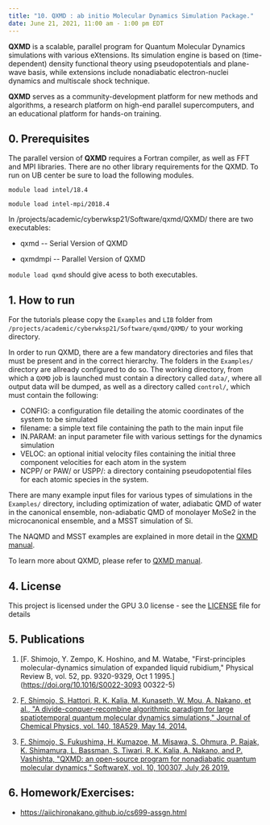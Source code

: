 ```yaml
---
title: "10. QXMD : ab initio Molecular Dynamics Simulation Package."
date: June 21, 2021, 11:00 am - 1:00 pm EDT
---
```


**QXMD** is a scalable, parallel program for Quantum Molecular Dynamics simulations with various eXtensions. 
Its simulation engine is based on (time-dependent) density functional theory using pseudopotentials and 
plane-wave basis, while extensions include nonadiabatic electron-nuclei dynamics and multiscale shock technique.

**QXMD** serves as a community-development platform for new methods and algorithms, a research platform on high-end
parallel supercomputers, and an educational platform for hands-on training.
 
## 0. Prerequisites
The parallel version of **QXMD** requires a Fortran compiler, as well as FFT and MPI libraries. 
There are no other library requirements for the QXMD. To run on UB center be sure to load the following modules.

    module load intel/18.4

    module load intel-mpi/2018.4

In /projects/academic/cyberwksp21/Software/qxmd/QXMD/ there are two executables:
     
 * qxmd    -- Serial Version of QXMD
      
 * qxmdmpi -- Parallel Version of QXMD

`module load qxmd` should give acess to both executables.


## 1. How to run

For the tutorials please copy the `Examples` and `LIB` folder from `/projects/academic/cyberwksp21/Software/qxmd/QXMD/` 
to your working directory. 


In order to run QXMD, there are a few mandatory directories and files that must be present and in the correct hierarchy. 
The folders in the `Examples/` directory are allready configured to do so. The working directory, from which a `QXMD`
job is launched must contain a directory called `data/`, where all output data will be dumped, as well as a directory 
called `control/`, which must contain the following:

 * CONFIG: a configuration file detailing the atomic coordinates of the system to be simulated
 * filename: a simple text file containing the path to the main input file
 * IN.PARAM: an input parameter file with various settings for the dynamics simulation 
 * VELOC: an optional initial velocity files containing the initial three component velocities for each atom in the system
 * NCPP/ or PAW/ or USPP/: a directory containing pseudopotential files for each atomic species in the system. 

There are many example input files for various types of simulations in the `Examples/` directory, 
including optimization of water, adiabatic QMD of water in the canonical ensemble, non-adiabatic QMD of monolayer MoSe2
 in the microcanonical ensemble, and a MSST simulation of Si.

The NAQMD and MSST examples are explained in more detail in the [QXMD manual](https://usccacs.github.io/QXMD/index.html).

To learn more about QXMD, please refer to [QXMD manual](https://usccacs.github.io/QXMD/index.html).


## 4. License
This project is licensed under the GPU 3.0 license - see the [LICENSE](https://github.com/USCCACS/QXMD/blob/master/LICENSE) 
file for details


## 5. Publications

1) [F. Shimojo, Y. Zempo, K. Hoshino, and M. Watabe, "First-principles molecular-dynamics simulation of expanded liquid 
rubidium," Physical Review B, vol. 52, pp. 9320-9329, Oct 1 1995.](https://doi.org/10.1016/S0022-3093 00322-5)

2) [F. Shimojo, S. Hattori, R. K. Kalia, M. Kunaseth, W. Mou, A. Nakano, et al., "A divide-conquer-recombine 
algorithmic paradigm for large spatiotemporal quantum molecular dynamics simulations," Journal of Chemical 
Physics, vol. 140, 18A529, May 14, 2014.](https://doi.org/10.1063/1.4869342)

3) [F. Shimojo, S. Fukushima, H. Kumazoe, M. Misawa, S. Ohmura, P. Rajak, K. Shimamura, L. Bassman, S. Tiwari, 
R. K. Kalia, A. Nakano, and P. Vashishta, "QXMD: an open-source program for nonadiabatic quantum 
molecular dynamics," SoftwareX, vol. 10, 100307, July 26 2019.](https://doi.org/10.1016/j.softx.2019.100307)


## 6. Homework/Exercises:

* https://aiichironakano.github.io/cs699-assgn.html


